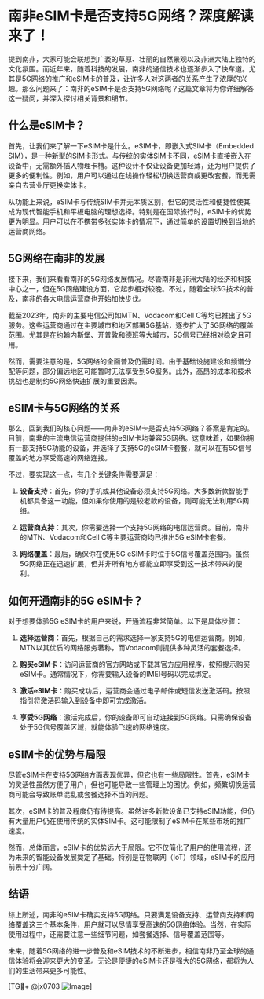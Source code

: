 # 南非eSIM卡是否支持5G网络？深度解读来了！

提到南非，大家可能会联想到广袤的草原、壮丽的自然景观以及非洲大陆上独特的文化氛围。而近年来，随着科技的发展，南非的通信技术也逐渐步入了快车道。尤其是5G网络的推广和eSIM卡的普及，让许多人对这两者的关系产生了浓厚的兴趣。那么问题来了：南非的eSIM卡是否支持5G网络呢？这篇文章将为你详细解答这一疑问，并深入探讨相关背景和细节。

## 什么是eSIM卡？

首先，让我们来了解一下eSIM卡是什么。eSIM卡，即嵌入式SIM卡（Embedded SIM），是一种新型的SIM卡形式。与传统的实体SIM卡不同，eSIM卡直接嵌入在设备中，无需额外插入物理卡槽。这种设计不仅让设备更加轻薄，还为用户提供了更多的便利性。例如，用户可以通过在线操作轻松切换运营商或更改套餐，而无需亲自去营业厅更换实体卡。

从功能上来说，eSIM卡与传统SIM卡并无本质区别，但它的灵活性和便捷性使其成为现代智能手机和平板电脑的理想选择。特别是在国际旅行时，eSIM卡的优势更为明显。用户可以在不携带多张实体卡的情况下，通过简单的设置切换到当地的运营商网络。

## 5G网络在南非的发展

接下来，我们来看看南非的5G网络发展情况。尽管南非是非洲大陆的经济和科技中心之一，但在5G网络建设方面，它起步相对较晚。不过，随着全球5G技术的普及，南非的各大电信运营商也开始加快步伐。

截至2023年，南非的主要电信公司如MTN、Vodacom和Cell C等均已推出了5G服务。这些运营商通过在主要城市和地区部署5G基站，逐步扩大了5G网络的覆盖范围。尤其是在约翰内斯堡、开普敦和德班等大城市，5G信号已经相对稳定且可用。

然而，需要注意的是，5G网络的全面普及仍需时间。由于基础设施建设和频谱分配等问题，部分偏远地区可能暂时无法享受到5G服务。此外，高昂的成本和技术挑战也是制约5G网络快速扩展的重要因素。

## eSIM卡与5G网络的关系

那么，回到我们的核心问题——南非的eSIM卡是否支持5G网络？答案是肯定的。目前，南非的主流电信运营商提供的eSIM卡均兼容5G网络。这意味着，如果你拥有一部支持5G功能的设备，并选择了支持5G的eSIM卡套餐，就可以在有5G信号覆盖的地方享受高速的网络连接。

不过，要实现这一点，有几个关键条件需要满足：

1. **设备支持**：首先，你的手机或其他设备必须支持5G网络。大多数新款智能手机都具备这一功能，但如果你使用的是较老款的设备，则可能无法利用5G网络。

2. **运营商支持**：其次，你需要选择一个支持5G网络的电信运营商。目前，南非的MTN、Vodacom和Cell C等主要运营商均已推出5G eSIM卡套餐。

3. **网络覆盖**：最后，确保你在使用5G eSIM卡时位于5G信号覆盖范围内。虽然5G网络正在迅速扩展，但并非所有地方都能立即享受到这一技术带来的便利。

## 如何开通南非的5G eSIM卡？

对于想要体验5G eSIM卡的用户来说，开通流程非常简单。以下是具体步骤：

1. **选择运营商**：首先，根据自己的需求选择一家支持5G的电信运营商。例如，MTN以其优质的网络服务著称，而Vodacom则提供多种灵活的套餐选择。

2. **购买eSIM卡**：访问运营商的官方网站或下载其官方应用程序，按照提示购买eSIM卡。通常情况下，你需要输入设备的IMEI号码以完成绑定。

3. **激活eSIM卡**：购买成功后，运营商会通过电子邮件或短信发送激活码。按照指引将激活码输入到设备中即可完成激活。

4. **享受5G网络**：激活完成后，你的设备即可自动连接到5G网络。只需确保设备处于5G信号覆盖区域，就能体验飞速的网络速度。

## eSIM卡的优势与局限

尽管eSIM卡在支持5G网络方面表现优异，但它也有一些局限性。首先，eSIM卡的灵活性虽然方便了用户，但也可能导致一些管理上的困扰。例如，频繁切换运营商可能会导致账单混乱或套餐选择不当的问题。

其次，eSIM卡的普及程度仍有待提高。虽然许多新款设备已支持eSIM功能，但仍有大量用户仍在使用传统的实体SIM卡。这可能限制了eSIM卡在某些市场的推广速度。

然而，总体而言，eSIM卡的优势远大于局限。它不仅简化了用户的使用流程，还为未来的智能设备发展奠定了基础。特别是在物联网（IoT）领域，eSIM卡的应用前景十分广阔。

## 结语

综上所述，南非的eSIM卡确实支持5G网络。只要满足设备支持、运营商支持和网络覆盖这三个基本条件，用户就可以尽情享受高速的5G网络体验。当然，在实际使用过程中，还需要注意一些细节问题，如套餐选择、信号覆盖范围等。

未来，随着5G网络的进一步普及和eSIM技术的不断进步，相信南非乃至全球的通信体验将会迎来更大的变革。无论是便捷的eSIM卡还是强大的5G网络，都将为人们的生活带来更多可能性。

[TG💪+ @jx0703 ![Image](https://github.com/user-attachments/assets/dbca1d08-cadb-493c-b0ec-ad6f7a83f270)]